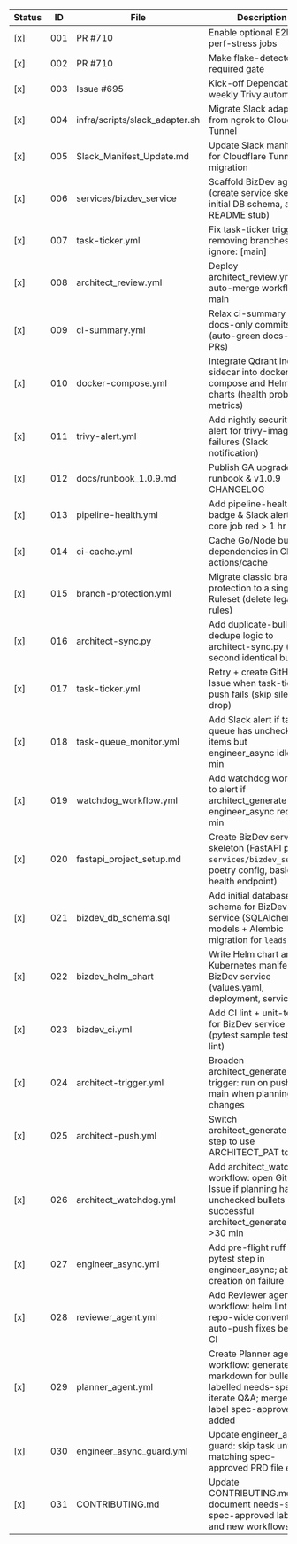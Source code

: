 | Status | ID  | File                                | Description                                                                                     |
|--------|-----|-------------------------------------|-------------------------------------------------------------------------------------------------|
| [x] | 001 | PR #710                             | Enable optional E2E & perf-stress jobs                                                          |
| [x] | 002 | PR #710                             | Make flake-detector a required gate                                                             |
| [x] | 003 | Issue #695                          | Kick-off Dependabot + weekly Trivy automation                                                   |
| [x] | 004 | infra/scripts/slack_adapter.sh      | Migrate Slack adapter from ngrok to Cloudflare Tunnel                                           |
| [x] | 005 | Slack_Manifest_Update.md            | Update Slack manifest for Cloudflare Tunnel migration                                           |
| [x] | 006 | services/bizdev_service             | Scaffold BizDev agent (create service skeleton, initial DB schema, and README stub)             |
| [x] | 007 | task-ticker.yml                     | Fix task-ticker trigger by removing branches-ignore: [main]                                     |
| [x] | 008 | architect_review.yml                | Deploy architect_review.yml auto-merge workflow to main                                         |
| [x] | 009 | ci-summary.yml                      | Relax ci-summary for docs-only commits (auto-green docs-only PRs)                               |
| [x] | 010 | docker-compose.yml                  | Integrate Qdrant indexer sidecar into docker-compose and Helm charts (health probe, metrics)    |
| [x] | 011 | trivy-alert.yml                     | Add nightly security CVE alert for trivy-image failures (Slack notification)                    |
| [x] | 012 | docs/runbook_1.0.9.md               | Publish GA upgrade runbook & v1.0.9 CHANGELOG                                                   |
| [x] | 013 | pipeline-health.yml                 | Add pipeline-health badge & Slack alert if any core job red > 1 hr                              |
| [x] | 014 | ci-cache.yml                        | Cache Go/Node build dependencies in CI using actions/cache                                      |
| [x] | 015 | branch-protection.yml               | Migrate classic branch protection to a single Ruleset (delete legacy rules)                     |
| [x] | 016 | architect-sync.py                   | Add duplicate-bullet dedupe logic to architect-sync.py (skip second identical bullet)           |
| [x] | 017 | task-ticker.yml                     | Retry + create GitHub Issue when task-ticker push fails (skip silent drop)                      |
| [x] | 018 | task-queue_monitor.yml              | Add Slack alert if task-queue has unchecked items but engineer_async idle > 60 min              |
| [x] | 019 | watchdog_workflow.yml               | Add watchdog workflow to alert if architect_generate or engineer_async red > 30 min             |
| [x] | 020 | fastapi_project_setup.md            | Create BizDev service skeleton (FastAPI project `services/bizdev_service`, poetry config, basic health endpoint) |
| [x] | 021 | bizdev_db_schema.sql                | Add initial database schema for BizDev service (SQLAlchemy models + Alembic migration for `leads` table) |
| [x] | 022 | bizdev_helm_chart                   | Write Helm chart and Kubernetes manifests for BizDev service (values.yaml, deployment, service) |
| [x] | 023 | bizdev_ci.yml                       | Add CI lint + unit-test job for BizDev service (pytest sample test, ruff lint)                  |
| [x] | 024 | architect-trigger.yml               | Broaden architect_generate trigger: run on push to main when planning/** changes                |
| [x] | 025 | architect-push.yml                  | Switch architect_generate push step to use ARCHITECT_PAT token                                  |
| [x] | 026 | architect_watchdog.yml              | Add architect_watchdog workflow: open GitHub Issue if planning has unchecked bullets but no successful architect_generate run in >30 min |
| [x] | 027 | engineer_async.yml                  | Add pre-flight ruff + pytest step in engineer_async; abort PR creation on failure               |
| [x] | 028 | reviewer_agent.yml                  | Add Reviewer agent workflow: helm lint and repo-wide conventions; auto-push fixes before CI     |
| [x] | 029 | planner_agent.yml                   | Create Planner agent workflow: generate PRD markdown for bullets labelled needs-spec; iterate Q&A; merge when label spec-approved is added |
| [x] | 030 | engineer_async_guard.yml            | Update engineer_async guard: skip task until matching spec-approved PRD file exists             |
| [x] | 031 | CONTRIBUTING.md                     | Update CONTRIBUTING.md to document needs-spec / spec-approved labels and new workflows          |
